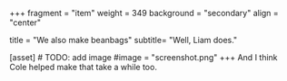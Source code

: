 +++
fragment = "item"
weight = 349
background = "secondary"
align = "center"

title = "We also make beanbags"
subtitle= "Well, Liam does."


[asset]
    # TODO: add image
  #image = "screenshot.png"
+++
And I think Cole helped make that take a while too.